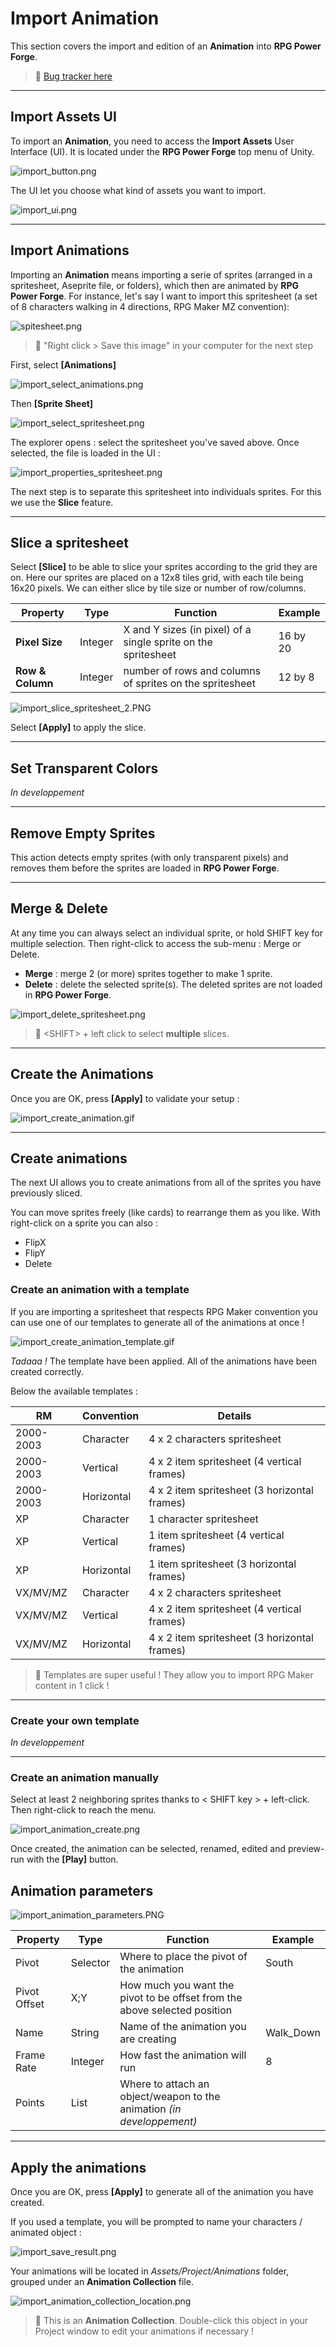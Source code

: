# **Import Animation**

This section covers the import and edition of an **Animation** into **RPG Power Forge**.

> 🐞 [Bug tracker here](https://trello.com/b/PIzgsYov/rpg-power-forge-road-map)

---
## **Import Assets UI**

To import an **Animation**, you need to access the **Import Assets** User Interface (UI). It is located under the **RPG Power Forge** top menu of Unity.

![import_button.png](./../media/import/import_button.png)

The UI let you choose what kind of assets you want to import.

![import_ui.png](./../media/import/import_ui.PNG)

---
## **Import Animations**

Importing an **Animation** means importing a serie of sprites (arranged in a spritesheet, Aseprite file, or folders), which then are animated by **RPG Power Forge**. For instance, let's say I want to import this spritesheet (a set of 8 characters walking in 4 directions, RPG Maker MZ convention):

![spitesheet.png](./../media/import/spritesheet.png)
> 🐲 "Right click > Save this image" in your computer for the next step

First, select **[Animations]**

![import_select_animations.png](./../media/import/import_select_animations.PNG)

Then **[Sprite Sheet]**

![import_select_spritesheet.png](./../media/import/import_select_spritesheet.PNG)

The explorer opens : select the spritesheet you've saved above. Once selected, the file is loaded in the UI :

![import_properties_spritesheet.png](./../media/import/import_properties_spritesheet.PNG)

The next step is to separate this spritesheet into individuals sprites. For this we use the **Slice** feature.

---
## **Slice a spritesheet**

Select **[Slice]** to be able to slice your sprites according to the grid they are on. Here our sprites are placed on a 12x8 tiles grid, with each tile being 16x20 pixels. We can either slice by tile size or number of row/columns.

Property|Type|Function|Example
--------|--------|--------|--------
**Pixel Size**|Integer|X and Y sizes (in pixel) of a single sprite on the spritesheet|16 by 20
**Row & Column** |Integer|number of rows and columns of sprites on the spritesheet|12 by 8

![import_slice_spritesheet_2.PNG](./../media/import/import_slice_spritesheet_2.PNG)

Select **[Apply]** to apply the slice.


---
## **Set Transparent Colors**

*In developpement*

---
## **Remove Empty Sprites**

This action detects empty sprites (with only transparent pixels) and removes them before the sprites are loaded in **RPG Power Forge**.

---
## **Merge & Delete**

At any time you can always select an individual sprite, or hold SHIFT key for multiple selection. Then right-click to access the sub-menu : Merge or Delete.

 - **Merge** : merge 2 (or more) sprites together to make 1 sprite.
 - **Delete** : delete the selected sprite(s). The deleted sprites are not loaded in **RPG Power Forge**.

![import_delete_spritesheet.png](./../media/import/import_delete_spritesheet.PNG)

> 🐲 \<SHIFT\> + left click to select **multiple** slices.

---
## **Create the Animations** 

Once you are OK, press **[Apply]** to validate your setup :

![import_create_animation.gif](./../media/import/import_create_animation.gif)

---
## Create animations

The next UI allows you to create animations from all of the sprites you have previously sliced.

You can move sprites freely (like cards) to rearrange them as you like. With right-click on a sprite you can also :
* FlipX
* FlipY
* Delete

### Create an animation with a template
If you are importing a spritesheet that respects RPG Maker convention you can use one of our templates to generate all of the animations at once !

![import_create_animation_template.gif](./../media/import/import_create_animation_template.gif)


*Tadaaa !* The template have been applied. All of the animations have been created correctly.

Below the available templates :

RM|Convention|Details
--------|--------|--------
2000-2003|Character| 4 x 2 characters spritesheet
2000-2003|Vertical| 4 x 2 item spritesheet (4 vertical frames)
2000-2003|Horizontal| 4 x 2 item spritesheet (3 horizontal frames)
XP|Character| 1 character spritesheet
XP|Vertical| 1 item spritesheet (4 vertical frames)
XP|Horizontal| 1 item spritesheet (3 horizontal frames)
VX/MV/MZ|Character| 4 x 2 characters spritesheet
VX/MV/MZ|Vertical| 4 x 2 item spritesheet (4 vertical frames)
VX/MV/MZ|Horizontal| 4 x 2 item spritesheet (3 horizontal frames)

> 🐲 Templates are super useful ! They allow you to import RPG Maker content in 1 click !

---
### Create your own template

*In developpement*

---
### Create an animation manually

Select at least 2 neighboring sprites thanks to < SHIFT key > + left-click. Then right-click to reach the menu.

![import_animation_create.png](./../media/import/import_animation_create.PNG)

Once created, the animation can be selected, renamed, edited and preview-run with the **[Play]** button.

## **Animation parameters**

![import_animation_parameters.PNG](./../media/import/import_animation_parameters.PNG)

Property|Type|Function|Example
--------|--------|--------|--------
Pivot|Selector|Where to place the pivot of the animation|South
Pivot Offset|X;Y|How much you want the pivot to be offset from the above selected position
Name|String|Name of the animation you are creating|Walk_Down
Frame Rate|Integer|How fast the animation will run|8
Points|List|Where to attach an object/weapon to the animation *(in developpement)*|
---
## **Apply the animations**

Once you are OK, press **[Apply]** to generate all of the animation you have created.

If you used a template, you will be prompted to name your characters / animated object :

![import_save_result.png](./../media/import/import_save_result.png)

Your animations will be located in *Assets/Project/Animations* folder, grouped under an **Animation Collection** file.

![import_animation_collection_location.png](./../media/import/import_animation_collection_location.png)

> 🐲 This is an **Animation Collection**. Double-click this object in your Project window to edit your animations if necessary !
